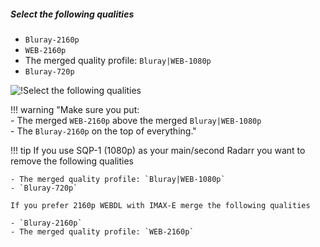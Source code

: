 ##### Select the following qualities

- `Bluray-2160p`
- `WEB-2160p`
- The merged quality profile: `Bluray|WEB-1080p`
- `Bluray-720p`

![!Select the following qualities](/SQP/images/1-4k-select-qualities-sqp1.png)

!!! warning "Make sure you put:<br> - The merged `WEB-2160p` above the merged `Bluray|WEB-1080p`<br> - The `Bluray-2160p` on the top of everything."

!!! tip
    If you use SQP-1 (1080p) as your main/second Radarr you want to remove the following qualities

    - The merged quality profile: `Bluray|WEB-1080p`
    - `Bluray-720p`

    If you prefer 2160p WEBDL with IMAX-E merge the following qualities

    - `Bluray-2160p`
    - The merged quality profile: `WEB-2160p`
